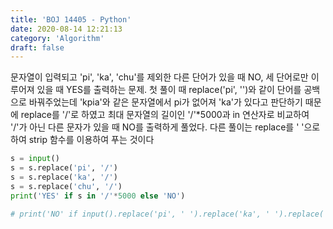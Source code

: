 ```yaml
---
title: 'BOJ 14405 - Python'
date: 2020-08-14 12:21:13
category: 'Algorithm'
draft: false
---
```

문자열이 입력되고 'pi', 'ka', 'chu'를 제외한 다른 단어가 있을 때 NO, 세 단어로만 이루어져 있을 때 YES를 출력하는 문제. 첫 풀이 때 replace('pi', '')와 같이 단어를 공백으로 바꿔주었는데 'kpia'와 같은 문자열에서 pi가 없어져 'ka'가 있다고 판단하기 때문에 replace를 '/'로 하였고 최대 문자열의 길이인 '/'*5000과 in 연산자로 비교하여 '/'가 아닌 다른 문자가 있을 때 NO를 출력하게 풀었다. 다른 풀이는 replace를 ' '으로 하여 strip 함수를 이용하여 푸는 것이다
```python
s = input()
s = s.replace('pi', '/')
s = s.replace('ka', '/')
s = s.replace('chu', '/')
print('YES' if s in '/'*5000 else 'NO')

# print('NO' if input().replace('pi', ' ').replace('ka', ' ').replace('chu', ' ').strip() else 'YES')

```